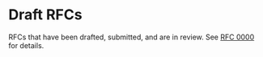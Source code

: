 # Draft RFCs

RFCs that have been drafted, submitted, and are in review. See [RFC
0000](../final/0000-rfc_process) for details.
